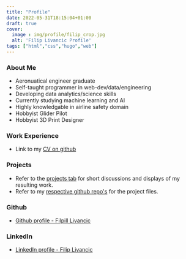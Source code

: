 ```yaml
---
title: "Profile"
date: 2022-05-31T18:15:04+01:00
draft: true
cover:
  image : img/profile/filip_crop.jpg
  alt: 'Filip Livancic Profile'
tags: ["html","css","hugo","web"]
---
```


### About Me

- Aeronuatical engineer graduate
- Self-taught programmer in web-dev/data/engineering
- Developing data analytics/science skills
- Currently studying machine learning and AI
- Highly knowledgable in airline safety domain
- Hobbyist Glider Pilot
- Hobbyist 3D Print Designer

### Work Experience
- Link to my [CV on github](https://github.com/Filpill/LaTeX/blob/main/cv/filip-livancic-cv.pdf)

### Projects
- Refer to the [projects tab](/projects) for short discussions and displays of my resulting work.
- Refer to my [respective github repo's](https://github.com/Filpill?tab=repositories) for the project files.

### Github
- [Github profile - Filpill Livancic](https://github.com/Filpill)

### LinkedIn
- [LinkedIn profile - Filip Livancic](https://www.linkedin.com/in/filip-livancic/)
